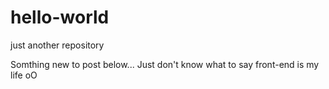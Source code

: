 # hello-world
just another repository

Somthing new to post below...
Just don't know what to say front-end is my life oO
